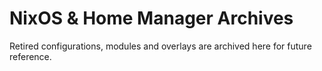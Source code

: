 # NixOS & Home Manager Archives

Retired configurations, modules and overlays are archived here for future reference.
